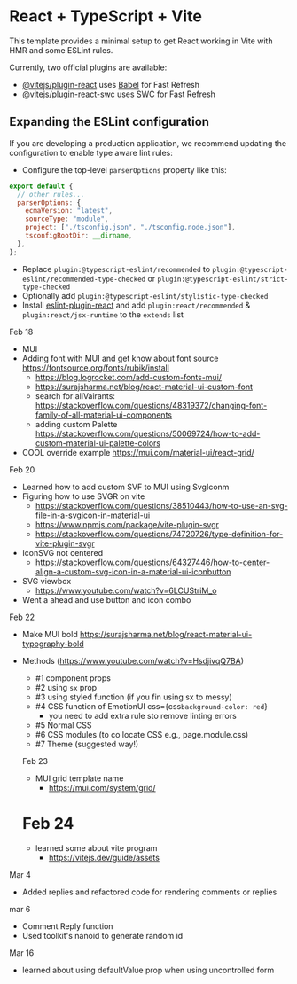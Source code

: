 # React + TypeScript + Vite

This template provides a minimal setup to get React working in Vite with HMR and some ESLint rules.

Currently, two official plugins are available:

- [@vitejs/plugin-react](https://github.com/vitejs/vite-plugin-react/blob/main/packages/plugin-react/README.md) uses [Babel](https://babeljs.io/) for Fast Refresh
- [@vitejs/plugin-react-swc](https://github.com/vitejs/vite-plugin-react-swc) uses [SWC](https://swc.rs/) for Fast Refresh

## Expanding the ESLint configuration

If you are developing a production application, we recommend updating the configuration to enable type aware lint rules:

- Configure the top-level `parserOptions` property like this:

```js
export default {
  // other rules...
  parserOptions: {
    ecmaVersion: "latest",
    sourceType: "module",
    project: ["./tsconfig.json", "./tsconfig.node.json"],
    tsconfigRootDir: __dirname,
  },
};
```

- Replace `plugin:@typescript-eslint/recommended` to `plugin:@typescript-eslint/recommended-type-checked` or `plugin:@typescript-eslint/strict-type-checked`
- Optionally add `plugin:@typescript-eslint/stylistic-type-checked`
- Install [eslint-plugin-react](https://github.com/jsx-eslint/eslint-plugin-react) and add `plugin:react/recommended` & `plugin:react/jsx-runtime` to the `extends` list

Feb 18

- MUI
- Adding font with MUI and get know about font source https://fontsource.org/fonts/rubik/install
  - https://blog.logrocket.com/add-custom-fonts-mui/
  - https://surajsharma.net/blog/react-material-ui-custom-font
  - search for allVairants: https://stackoverflow.com/questions/48319372/changing-font-family-of-all-material-ui-components
  - adding custom Palette https://stackoverflow.com/questions/50069724/how-to-add-custom-material-ui-palette-colors
- COOL override example https://mui.com/material-ui/react-grid/

Feb 20

- Learned how to add custom SVF to MUI using SvgIconm
- Figuring how to use SVGR on vite
  - https://stackoverflow.com/questions/38510443/how-to-use-an-svg-file-in-a-svgicon-in-material-ui
  - https://www.npmjs.com/package/vite-plugin-svgr
  - https://stackoverflow.com/questions/74720726/type-definition-for-vite-plugin-svgr
- IconSVG not centered
  - https://stackoverflow.com/questions/64327446/how-to-center-align-a-custom-svg-icon-in-a-material-ui-iconbutton
- SVG viewbox
  - https://www.youtube.com/watch?v=6LCUStriM_o
- Went a ahead and use button and icon combo

Feb 22

- Make MUI bold https://surajsharma.net/blog/react-material-ui-typography-bold

- Methods (https://www.youtube.com/watch?v=HsdjivqQ7BA)

  - #1 component props
  - #2 using `sx` prop
  - #3 using styled function (if you fin using sx to messy)
  - #4 CSS function of EmotionUI css={css`background-color: red`}
    - you need to add extra rule sto remove linting errors
  - #5 Normal CSS
  - #6 CSS modules (to co locate CSS e.g., page.module.css)
  - #7 Theme (suggested way!)

  Feb 23

  - MUI grid template name
    - https://mui.com/system/grid/

  # Feb 24

  - learned some about vite program
    - https://vitejs.dev/guide/assets

Mar 4

- Added replies and refactored code for rendering comments or replies

mar 6

- Comment Reply function
- Used toolkit's nanoid to generate random id

Mar 16

- learned about using defaultValue prop when using uncontrolled form

